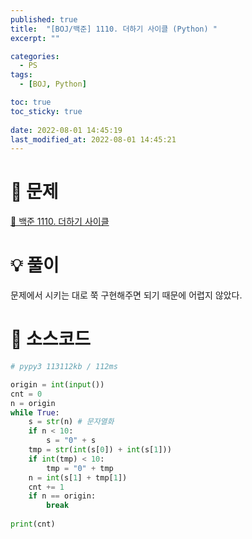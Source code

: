 ```yaml
---
published: true
title:  "[BOJ/백준] 1110. 더하기 사이클 (Python) "
excerpt: ""

categories:
  - PS
tags:
  - [BOJ, Python]

toc: true
toc_sticky: true
 
date: 2022-08-01 14:45:19
last_modified_at: 2022-08-01 14:45:21
---
```

# 🔎 문제
[🔗 백준 1110. 더하기 사이클](https://www.acmicpc.net/problem/1110)

# 💡 풀이

문제에서 시키는 대로 쭉 구현해주면 되기 때문에 어렵지 않았다.

# 📃 소스코드
```python
# pypy3 113112kb / 112ms

origin = int(input())
cnt = 0
n = origin
while True:
    s = str(n) # 문자열화
    if n < 10:
        s = "0" + s
    tmp = str(int(s[0]) + int(s[1]))
    if int(tmp) < 10:
        tmp = "0" + tmp
    n = int(s[1] + tmp[1])
    cnt += 1
    if n == origin:
        break
        
print(cnt)
```
<br>
